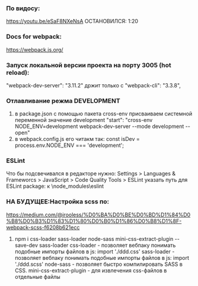 ### По видосу:
https://youtu.be/eSaF8NXeNsA ОСТАНОВИЛСЯ: 1:20

### Docs for webpack:
https://webpack.js.org/

### Запуск локальной версии проекта на порту 3005 (hot reload):
"webpack-dev-server": "3.11.2" држит только с "webpack-cli": "3.3.8",

### Отлавливание режма DEVELOPMENT
1) в package.json с помощью пакета cross-env присваиваем системной переменной значение development
"start": "cross-env NODE_ENV=development webpack-dev-server --mode development --open"
2) в webpack.config.js его читакм так:
const isDev = process.env.NODE_ENV === 'development';

### ESLint
Что бы подсвечивался в редакторе нужно:
Settings > Languages & Frameworcs > JavaScript > Code Quality Tools > ESLint
указать путь для ESLint package: к \node_modules\eslint


### НА БУДУЩЕЕ:Настройка scss по:
https://medium.com/@irooless/%D0%BA%D0%BE%D0%BD%D1%84%D0%B8%D0%B3%D1%83%D1%80%D0%B0%D1%86%D0%B8%D1%8F-webpack-scss-f6208b621ecc

1) npm i css-loader sass-loader node-sass mini-css-extract-plugin --save-dev
sass-loader
    css-loader - позволяет вебпаку понимать подобные импорты файлов в js: import './ddd.css'
    sass-loader - позволяет вебпаку понимать подобные импорты файлов в js: import './ddd.scss'
    node-sass - позволяет быстро компилировать SASS в CSS.
    mini-css-extract-plugin - для извлечения css-файлов в отдельные файлы
    
    

